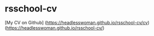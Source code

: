 # rsschool-cv

[My CV on Github]
(https://headlesswoman.github.io/rsschool-cv/cv)
(https://headlesswoman.github.io/rsschool-cv/)